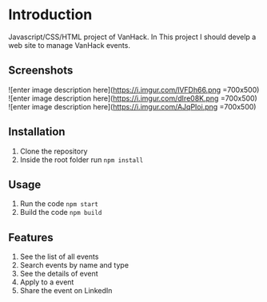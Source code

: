 
# Introduction

Javascript/CSS/HTML project of VanHack. In This project I should develp a web site to manage VanHack events.

## Screenshots
![enter image description here](https://i.imgur.com/lVFDh66.png =700x500)  
![enter image description here](https://i.imgur.com/dIre08K.png =700x500)
![enter image description here](https://i.imgur.com/AJqPIoi.png =700x500)
## Installation
 1. Clone the repository
 2. Inside the root folder run `npm install`
## Usage
 1. Run the code `npm start`
 2. Build the code `npm build`
 
## Features
 1. See the list of all events
 2. Search events by name and type
 3. See the details of event
 4. Apply to a event
 5. Share the event on LinkedIn

	